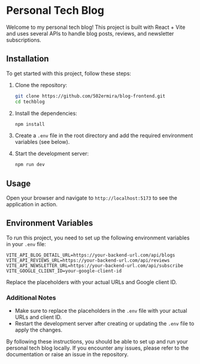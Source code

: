 # Personal Tech Blog

Welcome to my personal tech blog! This project is built with React + Vite and uses several APIs to handle blog posts, reviews, and newsletter subscriptions.

## Installation

To get started with this project, follow these steps:

1. Clone the repository:

    ```sh
    git clone https://github.com/502ermira/blog-frontend.git
    cd techblog
    ```

2. Install the dependencies:

    ```sh
    npm install
    ```

3. Create a `.env` file in the root directory and add the required environment variables (see below).

4. Start the development server:

    ```sh
    npm run dev
    ```

## Usage

Open your browser and navigate to `http://localhost:5173` to see the application in action.

## Environment Variables

To run this project, you need to set up the following environment variables in your `.env` file:

```env
VITE_API_BLOG_DETAIL_URL=https://your-backend-url.com/api/blogs
VITE_API_REVIEWS_URL=https://your-backend-url.com/api/reviews
VITE_API_NEWSLETTER_URL=https://your-backend-url.com/api/subscribe
VITE_GOOGLE_CLIENT_ID=your-google-client-id
```

Replace the placeholders with your actual URLs and Google client ID.

### Additional Notes

- Make sure to replace the placeholders in the `.env` file with your actual URLs and client ID.
- Restart the development server after creating or updating the `.env` file to apply the changes.

By following these instructions, you should be able to set up and run your personal tech blog locally. If you encounter any issues, please refer to the documentation or raise an issue in the repository.
